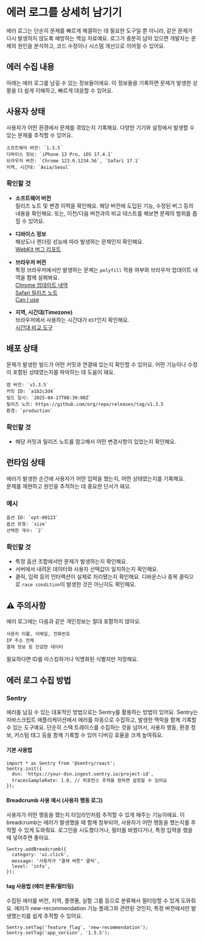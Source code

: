 # 에러 로그를 상세히 남기기
에러 로그는 단순히 문제를 빠르게 해결하는 데 필요한 도구일 뿐 아니라, 같은 문제가 다시 발생하지 않도록 예방하는 핵심 자료예요. 로그가 충분히 남아 있으면 개발자는 문제의 원인을 분석하고, 코드 수정이나 시스템 개선으로 이어질 수 있어요.

## 에러 수집 내용
아래는 에러 로그를 남길 수 있는 정보들이에요. 이 정보들을 기록하면 문제가 발생한 상황을 더 쉽게 이해하고, 빠르게 대응할 수 있어요.

## 사용자 상태

사용자가 어떤 환경에서 문제를 겪었는지 기록해요. 다양한 기기와 설정에서 발생할 수 있는 문제를 추적할 수 있어요.

```
소프트웨어 버전: `1.3.5`
디바이스 정보: `iPhone 13 Pro, iOS 17.4.1`
브라우저 버전: `Chrome 123.0.1234.56`, `Safari 17.1`
지역, 시간대: `Asia/Seoul`
```

### 확인할 것

- **소프트웨어 버전**  
  릴리즈 노트 및 변경 이력을 확인해요. 해당 버전에 도입된 기능, 수정된 버그 등의 내용을 확인해요. 또는, 이전/다음 버전과의 비교 테스트를 해보면 문제의 범위를 좁힐 수 있어요.

- **디바이스 정보**  
  해상도나 렌더링 성능에 따라 발생하는 문제인지 확인해요.  
  [WebKit 버그 리포트](https://bugs.webkit.org/)

- **브라우저 버전**  
  특정 브라우저에서만 발생하는 문제는 `polyfill` 적용 여부와 브라우저 업데이트 내역을 함께 살펴봐요.  
  [Chrome 업데이트 내역](https://chromereleases.googleblog.com/)  
  [Safari 릴리즈 노트](https://developer.apple.com/documentation/safari-release-notes/)  
  [Can I use](https://caniuse.com/)

- **지역, 시간대(Timezone)**  
  브라우저에서 사용하는 시간대가 `KST`인지 확인해요.  
  [시간대 비교 도구](https://www.timeanddate.com/worldclock/converter.html?iso=20250418T180000&p1=235&p2=250)


## 배포 상태

문제가 발생한 빌드가 어떤 커밋과 연결돼 있는지 확인할 수 있어요. 어떤 기능이나 수정이 포함된 상태였는지를 파악하는 데 도움이 돼요.

```
앱 버전: `v1.3.5`
커밋 ID: `a1b2c3d4`
빌드 일시: `2025-04-17T08:30:00Z`
릴리즈 노트: https://github.com/org/repo/releases/tag/v1.3.5
환경: `production`
```

### 확인할 것

- 해당 커밋과 릴리즈 노트를 참고해서 어떤 변경사항이 있었는지 확인해요.


## 런타임 상태

에러가 발생한 순간에 사용자가 어떤 입력을 했는지, 어떤 상태였는지를 기록해요.  
문제를 재현하고 원인을 추적하는 데 중요한 단서가 돼요.

### 예시
```
옵션 ID: `opt-00123`
옵션 유형: `size`
선택한 개수: `2`
```

### 확인할 것

- 특정 옵션 조합에서만 문제가 발생하는지 확인해요.
- 서버에서 내려온 데이터와 사용자 선택값이 일치하는지 확인해요.
- 클릭, 입력 등의 인터랙션이 실제로 처리됐는지 확인해요. 디바운스나 중복 클릭으로 `race condition`이 발생한 것은 아닌지도 확인해요.


## ⚠️ 주의사항

에러 로그에는 다음과 같은 개인정보는 절대 포함하지 않아요.
```
사용자 이름, 이메일, 전화번호
IP 주소 전체
결제 정보 등 민감한 데이터
```
필요하다면 ID를 마스킹하거나 익명화된 식별자만 저장해요.

## 에러 로그 수집 방법

### Sentry
에러를 남길 수 있는 대표적인 방법으로는 Sentry를 활용하는 방법이 있어요. Sentry는 자바스크립트 애플리케이션에서 에러를 자동으로 수집하고, 발생한 맥락을 함께 기록할 수 있는 도구예요. 단순히 스택 트레이스를 수집하는 것을 넘어서, 사용자 행동, 환경 정보, 커스텀 태그 등을 함께 기록할 수 있어 디버깅 효율을 크게 높여줘요.

#### 기본 사용법
```tsx
import * as Sentry from '@sentry/react';
Sentry.init({
  dsn: 'https://your-dsn.ingest.sentry.io/project-id',
  tracesSampleRate: 1.0, // 퍼포먼스 추적을 원하면 설정할 수 있어요
});
```

#### Breadcrumb 사용 예시 (사용자 행동 로그)
사용자가 어떤 행동을 했는지 타임라인처럼 추적할 수 있게 해주는 기능이에요. 이 breadcrumb는 에러가 발생했을 때 함께 첨부되어, 사용자가 어떤 행동을 했는지를 추적할 수 있게 도와줘요. 로그인을 시도했다거나, 필터를 바꿨다거나, 특정 입력을 했을 때 넣어주면 좋아요.
```tsx
Sentry.addBreadcrumb({
  category: 'ui.click',
  message: '사용자가 "결제 버튼" 클릭',
  level: 'info',
});
```

#### tag 사용법 (에러 분류/필터링)
수집된 에러를 버전, 지역, 플랫폼, 실험 그룹 등으로 분류해서 필터링할 수 있게 도와줘요. 에러가 new-recommendation 기능 플래그와 관련된 것인지, 특정 버전에서만 발생했는지를 쉽게 추적할 수 있어요.

```tsx
Sentry.setTag('feature_flag', 'new-recommendation');
Sentry.setTag('app_version', '1.3.5');
```
